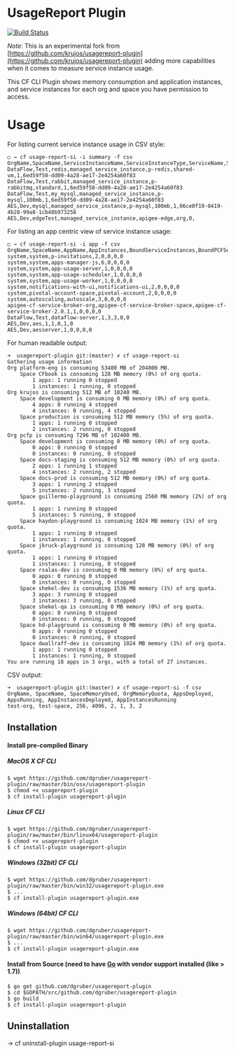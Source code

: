 # UsageReport Plugin

[![Build Status](https://travis-ci.org/dgruber/usagereport-plugin.svg)](https://travis-ci.org/dgruber/usagereport-plugin)

_Note_: This is an experimental fork from [https://github.com/krujos/usagereport-plugin](https://github.com/krujos/usagereport-plugin) adding more capabilities when it comes to measure service instance usage.

This CF CLI Plugin shows memory consumption and application instances, and service instances for each org and space you have permission to access.

# Usage

For listing current service instance usage in CSV style:

```
○ → cf usage-report-si -i summary -f csv
OrgName,SpaceName,ServiceInstanceName,ServiceInstanceType,ServiceName,ServicePlanName,AmountOfBoundApps,BoundApps
DataFlow,Test,redis,managed_service_instance,p-redis,shared-vm,1,6ed59f50-dd09-4a28-ae17-2e4254a60f83
DataFlow,Test,rabbit,managed_service_instance,p-rabbitmq,standard,1,6ed59f50-dd09-4a28-ae17-2e4254a60f83
DataFlow,Test,my_mysql,managed_service_instance,p-mysql,100mb,1,6ed59f50-dd09-4a28-ae17-2e4254a60f83
AES,Dev,mysql,managed_service_instance,p-mysql,100mb,1,06ce0f19-0419-4b28-99a8-1cb48b973258
AES,Dev,edgeTest,managed_service_instance,apigee-edge,org,0,
```

For listing an app centric view of service instance usage:

```
○ → cf usage-report-si -i app -f csv
OrgName,SpaceName,AppName,AppInstances,BoundServiceInstances,BoundPCFServices,BoundUserProvidedServices,Bound3rdPartyServices
system,system,p-invitations,2,0,0,0,0
system,system,apps-manager-js,6,0,0,0,0
system,system,app-usage-server,1,0,0,0,0
system,system,app-usage-scheduler,1,0,0,0,0
system,system,app-usage-worker,1,0,0,0,0
system,notifications-with-ui,notifications-ui,2,0,0,0,0
system,pivotal-account-space,pivotal-account,2,0,0,0,0
system,autoscaling,autoscale,3,0,0,0,0
apigee-cf-service-broker-org,apigee-cf-service-broker-space,apigee-cf-service-broker-2.0.1,1,0,0,0,0
DataFlow,Test,dataflow-server,1,3,3,0,0
AES,Dev,aes,1,1,0,1,0
AES,Dev,aesserver,1,0,0,0,0
```

For human readable output:

```
➜  usagereport-plugin git:(master) ✗ cf usage-report-si
Gathering usage information
Org platform-eng is consuming 53400 MB of 204800 MB.
	Space CFbook is consuming 128 MB memory (0%) of org quota.
		1 apps: 1 running 0 stopped
		1 instances: 1 running, 0 stopped
Org krujos is consuming 512 MB of 10240 MB.
	Space development is consuming 0 MB memory (0%) of org quota.
		4 apps: 0 running 4 stopped
		4 instances: 0 running, 4 stopped
	Space production is consuming 512 MB memory (5%) of org quota.
		1 apps: 1 running 0 stopped
		2 instances: 2 running, 0 stopped
Org pcfp is consuming 7296 MB of 102400 MB.
	Space development is consuming 0 MB memory (0%) of org quota.
		0 apps: 0 running 0 stopped
		0 instances: 0 running, 0 stopped
	Space docs-staging is consuming 512 MB memory (0%) of org quota.
		2 apps: 1 running 1 stopped
		4 instances: 2 running, 2 stopped
	Space docs-prod is consuming 512 MB memory (0%) of org quota.
		3 apps: 1 running 2 stopped
		5 instances: 2 running, 3 stopped
	Space guillermo-playground is consuming 2560 MB memory (2%) of org quota.
		1 apps: 1 running 0 stopped
		5 instances: 5 running, 0 stopped
	Space haydon-playground is consuming 1024 MB memory (1%) of org quota.
		1 apps: 1 running 0 stopped
		1 instances: 1 running, 0 stopped
	Space jkruck-playground is consuming 128 MB memory (0%) of org quota.
		1 apps: 1 running 0 stopped
		1 instances: 1 running, 0 stopped
	Space rsalas-dev is consuming 0 MB memory (0%) of org quota.
		0 apps: 0 running 0 stopped
		0 instances: 0 running, 0 stopped
	Space shekel-dev is consuming 1536 MB memory (1%) of org quota.
		3 apps: 3 running 0 stopped
		3 instances: 3 running, 0 stopped
	Space shekel-qa is consuming 0 MB memory (0%) of org quota.
		0 apps: 0 running 0 stopped
		0 instances: 0 running, 0 stopped
	Space hd-playground is consuming 0 MB memory (0%) of org quota.
		0 apps: 0 running 0 stopped
		0 instances: 0 running, 0 stopped
	Space dwallraff-dev is consuming 1024 MB memory (1%) of org quota.
		1 apps: 1 running 0 stopped
		1 instances: 1 running, 0 stopped
You are running 18 apps in 3 orgs, with a total of 27 instances.
```

CSV output:

```
➜  usagereport-plugin git:(master) ✗ cf usage-report-si -f csv
OrgName, SpaceName, SpaceMemoryUsed, OrgMemoryQuota, AppsDeployed, AppsRunning, AppInstancesDeployed, AppInstancesRunning
test-org, test-space, 256, 4096, 2, 1, 3, 2
```

## Installation

#### Install pre-compiled Binary

##### MacOS X CF CLI

  ```
  $ wget https://github.com/dgruber/usagereport-plugin/raw/master/bin/osx/usagereport-plugin
  $ chmod +x usagereport-plugin
  $ cf install-plugin usagereport-plugin
  ```

##### Linux CF CLI

  ```
  $ wget https://github.com/dgruber/usagereport-plugin/raw/master/bin/linux64/usagereport-plugin
  $ chmod +x usagereport-plugin
  $ cf install-plugin usagereport-plugin
  ```

##### Windows (32bit) CF CLI

  ```
  $ wget https://github.com/dgruber/usagereport-plugin/raw/master/bin/win32/usagereport-plugin.exe
  $ ...
  $ cf install-plugin usagereport-plugin.exe
  ```

##### Windows (64bit) CF CLI

  ```
  $ wget https://github.com/dgruber/usagereport-plugin/raw/master/bin/win64/usagereport-plugin.exe
  $ ...
  $ cf install-plugin usagereport-plugin.exe
  ```


#### Install from Source (need to have [Go](http://golang.org/dl/) with vendor support installed (like > 1.7))

  ```
  $ go get github.com/dgruber/usagereport-plugin
  $ cd $GOPATH/src/github.com/dgruber/usagereport-plugin
  $ go build
  $ cf install-plugin usagereport-plugin
  ```

## Uninstallation

   → cf uninstall-plugin usage-report-si
